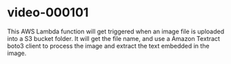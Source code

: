 # video-000101
This AWS Lambda function will get triggered when an image file is uploaded into a S3 bucket folder.  It will get the file name, and use a Amazon Textract boto3 client to process the image and extract the text embedded in the image.